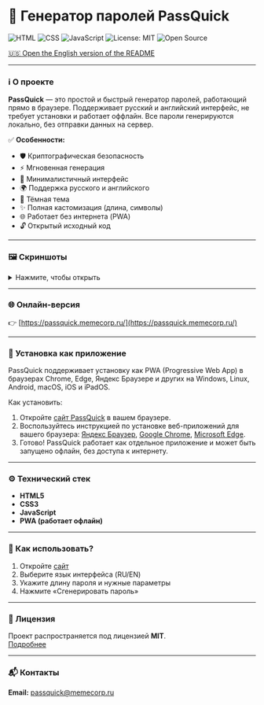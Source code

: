 # 🔐 Генератор паролей PassQuick

![HTML](https://img.shields.io/badge/HTML-orange?style=for-the-badge&logo=html5)
![CSS](https://img.shields.io/badge/CSS-blue?style=for-the-badge&logo=css3)
![JavaScript](https://img.shields.io/badge/JavaScript-yellow?style=for-the-badge&logo=javascript)
![License: MIT](https://img.shields.io/badge/License-MIT-green?style=for-the-badge)
![Open Source](https://img.shields.io/badge/Open%20Source-Yes-brightgreen?style=for-the-badge)

[🇺🇸 Open the English version of the README](https://github.com/PassQuick/passquick-pw-gen-site/blob/main/README.md)

---

### ℹ️ О проекте
**PassQuick** — это простой и быстрый генератор паролей, работающий прямо в браузере. Поддерживает русский и английский интерфейс, не требует установки и работает оффлайн. Все пароли генерируются локально, без отправки данных на сервер.

✅ **Особенности:**
- 🛡️ Криптографическая безопасность
- ⚡ Мгновенная генерация
- 🎯 Минималистичный интерфейс
- 🌍 Поддержка русского и английского
- 🖤 Тёмная тема
- ✨ Полная кастомизация (длина, символы)
- 🌐 Работает без интернета (PWA)
- 🔓 Открытый исходный код

---

### 🖼 Скриншоты

<details>
  <summary>Нажмите, чтобы открыть</summary>
  
  ![Главная страница](gh-assets/screenshot1-ru.png)
  ![Генератор паролей](gh-assets/screenshot2-ru.png)
  ![Генератор паролей](gh-assets/screenshot3-ru.png)
  ![Генератор паролей](gh-assets/screenshot4-ru.png)
  ![О проекте](gh-assets/screenshot5-ru.png)

</details>

---

### 🌐 Онлайн-версия
👉 [https://passquick.memecorp.ru/](https://passquick.memecorp.ru/)

---

### 📲 Установка как приложение
PassQuick поддерживает установку как PWA (Progressive Web App) в браузерах Chrome, Edge, Яндекс Браузере и других на Windows, Linux, Android, macOS, iOS и iPadOS.

Как установить:
1. Откройте [сайт PassQuick](https://passquick.memecorp.ru/) в вашем браузере.
2. Воспользуйтесь инструкцией по установке веб-приложений для вашего браузера: [Яндекс Браузер](https://browser.yandex.ru/help/ru/personalization/web-app.html), [Google Chrome](https://support.google.com/chrome/answer/9658361), [Microsoft Edge](https://learn.microsoft.com/ru-ru/microsoft-edge/progressive-web-apps/ux).
4. Готово! PassQuick работает как отдельное приложение и может быть запущено офлайн, без доступа к интернету.

---

### ⚙️ Технический стек
- **HTML5**
- **CSS3**
- **JavaScript**
- **PWA (работает офлайн)**

---

### 🔎 Как использовать?
1. Откройте [сайт](https://passquick.memecorp.ru/)
2. Выберите язык интерфейса (RU/EN)
3. Укажите длину пароля и нужные параметры
4. Нажмите «Сгенерировать пароль»

---

### 📄 Лицензия
Проект распространяется под лицензией **MIT**.  
[Подробнее](LICENSE)

---

### 📬 Контакты
**Email:** passquick@memecorp.ru
